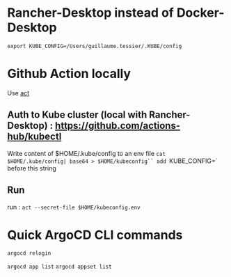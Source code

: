 
# Rancher-Desktop instead of Docker-Desktop 
`export KUBE_CONFIG=/Users/guillaume.tessier/.KUBE/config`

# Github Action locally
Use [act](https://github.com/nektos/act)

## Auth to Kube cluster (local with Rancher-Desktop) : https://github.com/actions-hub/kubectl

Write content of $HOME/.kube/config to an env file
`cat $HOME/.kube/config| base64 > $HOME/kubeconfig``
add `KUBE_CONFIG=` before this string

## Run
run : `act --secret-file $HOME/kubeconfig.env`

# Quick ArgoCD CLI commands

`argocd relogin`

`argocd app list`
`argocd appset list`

